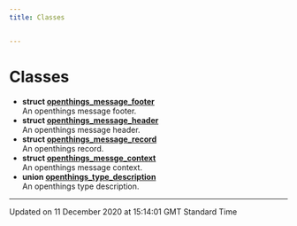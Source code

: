 ```yaml
---
title: Classes


---
```


# Classes



* **struct [openthings_message_footer](/doxybook2/mkdocs-readthedocs/Classes/structopenthings__message__footer/)** <br>An openthings message footer. 
* **struct [openthings_message_header](/doxybook2/mkdocs-readthedocs/Classes/structopenthings__message__header/)** <br>An openthings message header. 
* **struct [openthings_message_record](/doxybook2/mkdocs-readthedocs/Classes/structopenthings__message__record/)** <br>An openthings record. 
* **struct [openthings_messge_context](/doxybook2/mkdocs-readthedocs/Classes/structopenthings__messge__context/)** <br>An openthings message context. 
* **union [openthings_type_description](/doxybook2/mkdocs-readthedocs/Classes/unionopenthings__type__description/)** <br>An openthings type description. 



-------------------------------

Updated on 11 December 2020 at 15:14:01 GMT Standard Time
